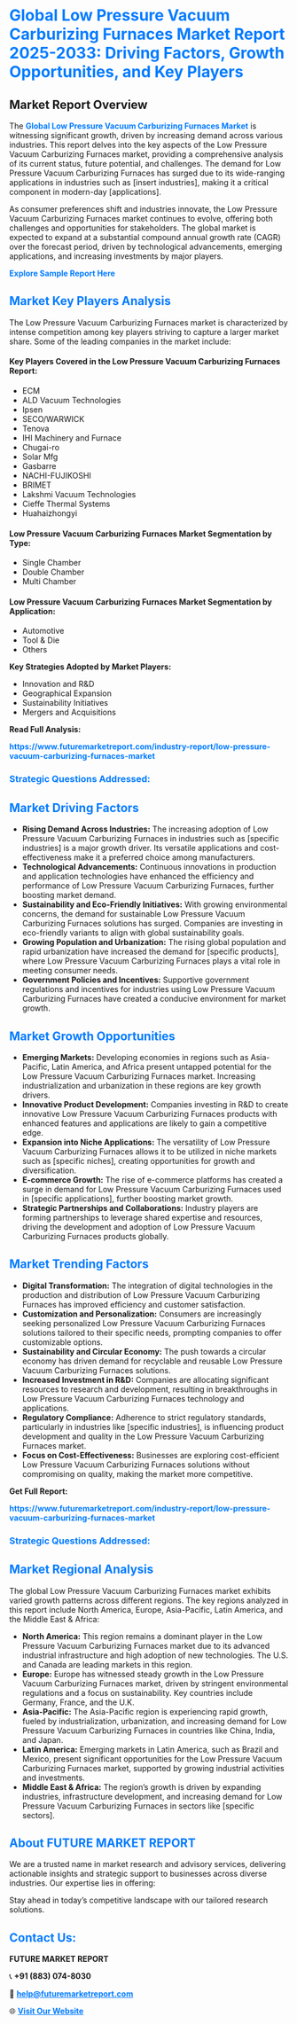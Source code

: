 <h1 style="color: #007BFF;">Global Low Pressure Vacuum Carburizing Furnaces Market Report 2025-2033: Driving Factors, Growth Opportunities, and Key Players</h1>

<section id="overview">
<h2>Market Report Overview</h2>
<p>The <a href="https://www.futuremarketreport.com/industry-report/low-pressure-vacuum-carburizing-furnaces-market" style="color: #007BFF; text-decoration: none;"><strong>Global Low Pressure Vacuum Carburizing Furnaces Market</strong></a> is witnessing significant growth, driven by increasing demand across various industries. This report delves into the key aspects of the Low Pressure Vacuum Carburizing Furnaces market, providing a comprehensive analysis of its current status, future potential, and challenges. The demand for Low Pressure Vacuum Carburizing Furnaces has surged due to its wide-ranging applications in industries such as [insert industries], making it a critical component in modern-day [applications].</p>
<p>As consumer preferences shift and industries innovate, the Low Pressure Vacuum Carburizing Furnaces market continues to evolve, offering both challenges and opportunities for stakeholders. The global market is expected to expand at a substantial compound annual growth rate (CAGR) over the forecast period, driven by technological advancements, emerging applications, and increasing investments by major players.</p>
</section>

<section id="overview">
<p><a href="https://www.futuremarketreport.com/request-sample/reportId=53449" style="color: #007BFF; text-decoration: none;"><strong>Explore Sample Report Here</strong></a></p>
</section>

<section id="key-players">
<h2 style="color: #007BFF;">Market Key Players Analysis</h2>
<p>The Low Pressure Vacuum Carburizing Furnaces market is characterized by intense competition among key players striving to capture a larger market share. Some of the leading companies in the market include:</p>
<h4>Key Players Covered in the Low Pressure Vacuum Carburizing Furnaces Report:</h4>
<ul><li>ECM</li><li>ALD Vacuum Technologies</li><li>Ipsen</li><li>SECO/WARWICK</li><li>Tenova</li><li>IHI Machinery and Furnace</li><li>Chugai-ro</li><li>Solar Mfg</li><li>Gasbarre</li><li>NACHI-FUJIKOSHI</li><li>BRIMET</li><li>Lakshmi Vacuum Technologies</li><li>Cieffe Thermal Systems</li><li>Huahaizhongyi</li></ul>
<h4>Low Pressure Vacuum Carburizing Furnaces Market Segmentation by Type:</h4>
<ul><li>Single Chamber</li><li>Double Chamber</li><li>Multi Chamber</li></ul>

<h4>Low Pressure Vacuum Carburizing Furnaces Market Segmentation by Application:</h4>
<ul><li>Automotive</li><li>Tool &amp; Die</li><li>Others</li></ul>
<p><strong>Key Strategies Adopted by Market Players:</strong></p>
<ul>
<li>Innovation and R&D</li>
<li>Geographical Expansion</li>
<li>Sustainability Initiatives</li>
<li>Mergers and Acquisitions</li>
</ul>
</section>

<section>
<p><strong>Read Full Analysis: </strong></p><a href="https://www.futuremarketreport.com/industry-report/low-pressure-vacuum-carburizing-furnaces-market" style="color: #007BFF; text-decoration: none;"><strong>https://www.futuremarketreport.com/industry-report/low-pressure-vacuum-carburizing-furnaces-market</strong></a>
<h3 style="color: #007BFF;">Strategic Questions Addressed:</h3>
</section>

<section id="driving-factors">
<h2 style="color: #007BFF;">Market Driving Factors</h2>
<ul>
<li><strong>Rising Demand Across Industries:</strong> The increasing adoption of Low Pressure Vacuum Carburizing Furnaces in industries such as [specific industries] is a major growth driver. Its versatile applications and cost-effectiveness make it a preferred choice among manufacturers.</li>
<li><strong>Technological Advancements:</strong> Continuous innovations in production and application technologies have enhanced the efficiency and performance of Low Pressure Vacuum Carburizing Furnaces, further boosting market demand.</li>
<li><strong>Sustainability and Eco-Friendly Initiatives:</strong> With growing environmental concerns, the demand for sustainable Low Pressure Vacuum Carburizing Furnaces solutions has surged. Companies are investing in eco-friendly variants to align with global sustainability goals.</li>
<li><strong>Growing Population and Urbanization:</strong> The rising global population and rapid urbanization have increased the demand for [specific products], where Low Pressure Vacuum Carburizing Furnaces plays a vital role in meeting consumer needs.</li>
<li><strong>Government Policies and Incentives:</strong> Supportive government regulations and incentives for industries using Low Pressure Vacuum Carburizing Furnaces have created a conducive environment for market growth.</li>
</ul>
</section>

<section id="growth-opportunities">
<h2 style="color: #007BFF;">Market Growth Opportunities</h2>
<ul>
<li><strong>Emerging Markets:</strong> Developing economies in regions such as Asia-Pacific, Latin America, and Africa present untapped potential for the Low Pressure Vacuum Carburizing Furnaces market. Increasing industrialization and urbanization in these regions are key growth drivers.</li>
<li><strong>Innovative Product Development:</strong> Companies investing in R&D to create innovative Low Pressure Vacuum Carburizing Furnaces products with enhanced features and applications are likely to gain a competitive edge.</li>
<li><strong>Expansion into Niche Applications:</strong> The versatility of Low Pressure Vacuum Carburizing Furnaces allows it to be utilized in niche markets such as [specific niches], creating opportunities for growth and diversification.</li>
<li><strong>E-commerce Growth:</strong> The rise of e-commerce platforms has created a surge in demand for Low Pressure Vacuum Carburizing Furnaces used in [specific applications], further boosting market growth.</li>
<li><strong>Strategic Partnerships and Collaborations:</strong> Industry players are forming partnerships to leverage shared expertise and resources, driving the development and adoption of Low Pressure Vacuum Carburizing Furnaces products globally.</li>
</ul>
</section>

<section id="trending-factors">
<h2 style="color: #007BFF;">Market Trending Factors</h2>
<ul>
<li><strong>Digital Transformation:</strong> The integration of digital technologies in the production and distribution of Low Pressure Vacuum Carburizing Furnaces has improved efficiency and customer satisfaction.</li>
<li><strong>Customization and Personalization:</strong> Consumers are increasingly seeking personalized Low Pressure Vacuum Carburizing Furnaces solutions tailored to their specific needs, prompting companies to offer customizable options.</li>
<li><strong>Sustainability and Circular Economy:</strong> The push towards a circular economy has driven demand for recyclable and reusable Low Pressure Vacuum Carburizing Furnaces solutions.</li>
<li><strong>Increased Investment in R&D:</strong> Companies are allocating significant resources to research and development, resulting in breakthroughs in Low Pressure Vacuum Carburizing Furnaces technology and applications.</li>
<li><strong>Regulatory Compliance:</strong> Adherence to strict regulatory standards, particularly in industries like [specific industries], is influencing product development and quality in the Low Pressure Vacuum Carburizing Furnaces market.</li>
<li><strong>Focus on Cost-Effectiveness:</strong> Businesses are exploring cost-efficient Low Pressure Vacuum Carburizing Furnaces solutions without compromising on quality, making the market more competitive.</li>
</ul>
</section>

<section>
<p><strong>Get Full Report: </strong></p><a href="https://www.futuremarketreport.com/industry-report/low-pressure-vacuum-carburizing-furnaces-market" style="color: #007BFF; text-decoration: none;"><strong>https://www.futuremarketreport.com/industry-report/low-pressure-vacuum-carburizing-furnaces-market</strong></a>
<h3 style="color: #007BFF;">Strategic Questions Addressed:</h3>
</section>


<section id="regional-analysis">
<h2 style="color: #007BFF;">Market Regional Analysis</h2>
<p>The global Low Pressure Vacuum Carburizing Furnaces market exhibits varied growth patterns across different regions. The key regions analyzed in this report include North America, Europe, Asia-Pacific, Latin America, and the Middle East & Africa:</p>
<ul>
<li><strong>North America:</strong> This region remains a dominant player in the Low Pressure Vacuum Carburizing Furnaces market due to its advanced industrial infrastructure and high adoption of new technologies. The U.S. and Canada are leading markets in this region.</li>
<li><strong>Europe:</strong> Europe has witnessed steady growth in the Low Pressure Vacuum Carburizing Furnaces market, driven by stringent environmental regulations and a focus on sustainability. Key countries include Germany, France, and the U.K.</li>
<li><strong>Asia-Pacific:</strong> The Asia-Pacific region is experiencing rapid growth, fueled by industrialization, urbanization, and increasing demand for Low Pressure Vacuum Carburizing Furnaces in countries like China, India, and Japan.</li>
<li><strong>Latin America:</strong> Emerging markets in Latin America, such as Brazil and Mexico, present significant opportunities for the Low Pressure Vacuum Carburizing Furnaces market, supported by growing industrial activities and investments.</li>
<li><strong>Middle East & Africa:</strong> The region’s growth is driven by expanding industries, infrastructure development, and increasing demand for Low Pressure Vacuum Carburizing Furnaces in sectors like [specific sectors].</li>
</ul>
</section>

<footer>
<h2 style="color: #007BFF;">About FUTURE MARKET REPORT</h2>
<p>We are a trusted name in market research and advisory services, delivering actionable insights and strategic support to businesses across diverse industries. Our expertise lies in offering:</p>

<p>Stay ahead in today’s competitive landscape with our tailored research solutions.</p>

<h2 style="color: #007BFF;">Contact Us:</h2>
<p><strong>FUTURE MARKET REPORT</strong></p>
<p>📞 <strong>+91 (883) 074-8030</strong></p>
<p>📧 <strong><a href="mailto:help@futuremarketreport.com" style="color: #007BFF;">help@futuremarketreport.com</a></strong></p>
<p>🌐 <strong><a href="https://www.futuremarketreport.com/" style="color: #007BFF;">Visit Our Website</a></strong></p>
</footer>